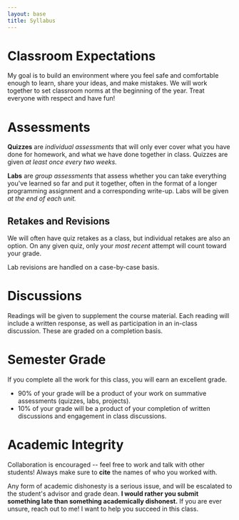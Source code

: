 ```yaml
---
layout: base
title: Syllabus
---
```

# Classroom Expectations
My goal is to build an environment where you feel safe and comfortable enough to learn, share your ideas, and make mistakes. We will work together to set classroom norms at the beginning of the year. Treat everyone with respect and have fun!

# Assessments
**Quizzes** are *individual assessments* that will only ever cover what you have done for homework, and what we have done together in class. Quizzes are given *at least once every two weeks.*

**Labs** are *group assessments* that assess whether you can take everything you've learned so far and put it together, often in the format of a longer programming assignment and a corresponding write-up. Labs will be given *at the end of each unit.*

## Retakes and Revisions
We will often have quiz retakes as a class, but individual retakes are also an option. On any given quiz, only your *most recent* attempt will count toward your grade.

Lab revisions are handled on a case-by-case basis.

# Discussions
Readings will be given to supplement the course material. Each reading will include a written response, as well as participation in an in-class discussion. These are graded on a completion basis.

# Semester Grade
If you complete all the work for this class, you will earn an excellent grade.

  - 90% of your grade will be a product of your work on summative assessments (quizzes, labs, projects).
  - 10% of your grade will be a product of your completion of written discussions and engagement in class discussions.

# Academic Integrity
Collaboration is encouraged -- feel free to work and talk with other students! Always make sure to **cite** the names of who you worked with.

Any form of academic dishonesty is a serious issue, and will be escalated to the student's advisor and grade dean. **I would rather you submit something late than something academically dishonest.** If you are ever unsure, reach out to me! I want to help you succeed in this class.